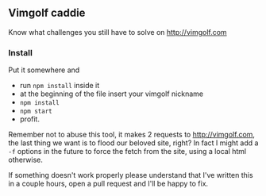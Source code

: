 ## Vimgolf caddie

Know what challenges you still have to solve on http://vimgolf.com

### Install

Put it somewhere and 

 * run `npm install` inside it
 * at the beginning of the file insert your vimgolf nickname
 * `npm install`
 * `npm start`
 * profit. 

Remember not to abuse this tool, it makes 2 requests to http://vimgolf.com, the last thing we want is to flood our beloved site, right?
In fact I might add a `-f` options in the future to force the fetch from the site, using a local html otherwise.

If something doesn't work properly please understand that I've written this in a couple hours, open a pull request and I'll be happy to fix.
